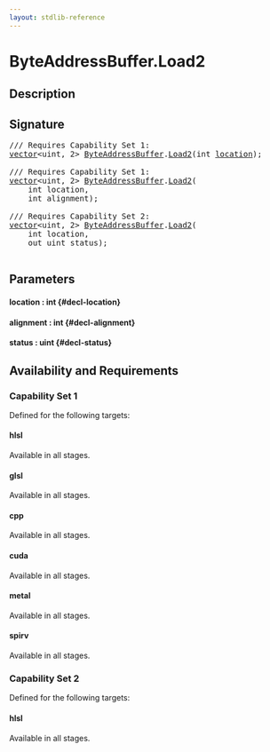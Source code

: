 ```yaml
---
layout: stdlib-reference
---
```


# ByteAddressBuffer\.Load2

## Description





## Signature 

<pre>
/// Requires Capability Set 1:
<a href="/stdlib-reference/types/vector/index" class="code_type">vector</a>&lt;uint, 2&gt; <a href="/stdlib-reference/types/ByteAddressBuffer/index" class="code_type">ByteAddressBuffer</a>.<a href="/stdlib-reference/types/ByteAddressBuffer/Load2">Load2</a>(int <a href="/stdlib-reference/types/ByteAddressBuffer/Load2#decl-location" class="code_param">location</a>);

/// Requires Capability Set 1:
<a href="/stdlib-reference/types/vector/index" class="code_type">vector</a>&lt;uint, 2&gt; <a href="/stdlib-reference/types/ByteAddressBuffer/index" class="code_type">ByteAddressBuffer</a>.<a href="/stdlib-reference/types/ByteAddressBuffer/Load2">Load2</a>(
    int <span class='code_param'>location</span>,
    int <span class='code_param'>alignment</span>);

/// Requires Capability Set 2:
<a href="/stdlib-reference/types/vector/index" class="code_type">vector</a>&lt;uint, 2&gt; <a href="/stdlib-reference/types/ByteAddressBuffer/index" class="code_type">ByteAddressBuffer</a>.<a href="/stdlib-reference/types/ByteAddressBuffer/Load2">Load2</a>(
    int <span class='code_param'>location</span>,
    out uint <span class='code_param'>status</span>);

</pre>

## Parameters

#### location  : int {#decl-location}
#### alignment  : int {#decl-alignment}
#### status  : uint {#decl-status}

## Availability and Requirements

### Capability Set 1

Defined for the following targets:

#### hlsl
Available in all stages.

#### glsl
Available in all stages.

#### cpp
Available in all stages.

#### cuda
Available in all stages.

#### metal
Available in all stages.

#### spirv
Available in all stages.


### Capability Set 2

Defined for the following targets:

#### hlsl
Available in all stages.



